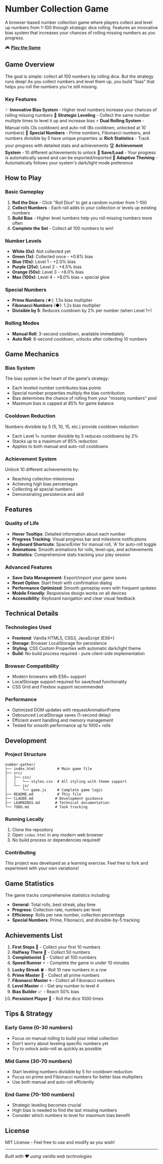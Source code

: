 # Number Collection Game

A browser-based number collection game where players collect and level up numbers from 1-100 through strategic dice rolling. Features an innovative bias system that increases your chances of rolling missing numbers as you progress.

🎮 **[Play the Game](https://byte55.github.io/number-gather/)**

## Game Overview

The goal is simple: collect all 100 numbers by rolling dice. But the strategy runs deep! As you collect numbers and level them up, you build "bias" that helps you roll the numbers you're still missing.

### Key Features

✨ **Innovative Bias System** - Higher level numbers increase your chances of rolling missing numbers
🎯 **Strategic Leveling** - Collect the same number multiple times to level it up and increase bias
⚡ **Dual Rolling System** - Manual rolls (3s cooldown) and auto-roll (8s cooldown, unlocked at 10 numbers)
🌟 **Special Numbers** - Prime numbers, Fibonacci numbers, and numbers divisible by 5 have unique properties
📊 **Rich Statistics** - Track your progress with detailed stats and achievements
🏆 **Achievement System** - 10 different achievements to unlock
💾 **Save/Load** - Your progress is automatically saved and can be exported/imported
🎨 **Adaptive Theming** - Automatically follows your system's dark/light mode preference

## How to Play

### Basic Gameplay
1. **Roll the Dice** - Click "Roll Dice" to get a random number from 1-100
2. **Collect Numbers** - Each roll adds to your collection or levels up existing numbers
3. **Build Bias** - Higher level numbers help you roll missing numbers more often
4. **Complete the Set** - Collect all 100 numbers to win!

### Number Levels
- **White (0x)**: Not collected yet
- **Green (1x)**: Collected once - +0.8% bias
- **Blue (10x)**: Level 1 - +2.0% bias  
- **Purple (25x)**: Level 2 - +4.5% bias
- **Orange (50x)**: Level 3 - +8.0% bias
- **Max (100x)**: Level 4 - +8.0% bias + special glow

### Special Numbers
- **Prime Numbers** (★): 1.5x bias multiplier
- **Fibonacci Numbers** (◆): 1.2x bias multiplier  
- **Divisible by 5**: Reduces cooldown by 2% per number (when Level 1+)

### Rolling Modes
- **Manual Roll**: 3-second cooldown, available immediately
- **Auto Roll**: 8-second cooldown, unlocks after collecting 10 numbers

## Game Mechanics

### Bias System
The bias system is the heart of the game's strategy:
- Each leveled number contributes bias points
- Special number properties multiply the bias contribution
- Bias determines the chance of rolling from your "missing numbers" pool
- Maximum bias is capped at 85% for game balance

### Cooldown Reduction
Numbers divisible by 5 (5, 10, 15, etc.) provide cooldown reduction:
- Each Level 1+ number divisible by 5 reduces cooldowns by 2%
- Stacks up to a maximum of 85% reduction
- Applies to both manual and auto-roll cooldowns

### Achievement System
Unlock 10 different achievements by:
- Reaching collection milestones
- Achieving high bias percentages
- Collecting all special numbers
- Demonstrating persistence and skill

## Features

### Quality of Life
- **Hover Tooltips**: Detailed information about each number
- **Progress Tracking**: Visual progress bar and milestone notifications  
- **Keyboard Shortcuts**: Space/Enter for manual roll, 'A' for auto-roll toggle
- **Animations**: Smooth animations for rolls, level-ups, and achievements
- **Statistics**: Comprehensive stats tracking your play session

### Advanced Features
- **Save Data Management**: Export/import your game saves
- **Reset Option**: Start fresh with confirmation dialog
- **Performance Optimized**: Smooth gameplay even with frequent updates
- **Mobile Friendly**: Responsive design works on all devices
- **Accessibility**: Keyboard navigation and clear visual feedback

## Technical Details

### Technologies Used
- **Frontend**: Vanilla HTML5, CSS3, JavaScript (ES6+)
- **Storage**: Browser LocalStorage for persistence
- **Styling**: CSS Custom Properties with automatic dark/light theme
- **Build**: No build process required - pure client-side implementation

### Browser Compatibility
- Modern browsers with ES6+ support
- LocalStorage support required for save/load functionality
- CSS Grid and Flexbox support recommended

### Performance
- Optimized DOM updates with requestAnimationFrame
- Debounced LocalStorage saves (1-second delay)
- Efficient event handling and memory management
- Tested for smooth performance up to 1000+ rolls

## Development

### Project Structure
```
number-gather/
├── index.html          # Main game file
├── src/
│   ├── css/
│   │   └── styles.css  # All styling with theme support
│   └── js/
│       └── game.js     # Complete game logic
├── README.md           # This file
├── CLAUDE.md          # Development guidance
├── LEARNINGS.md       # Technical documentation
└── TODO.md            # Task tracking
```

### Running Locally
1. Clone the repository
2. Open `index.html` in any modern web browser
3. No build process or dependencies required!

### Contributing
This project was developed as a learning exercise. Feel free to fork and experiment with your own variations!

## Game Statistics

The game tracks comprehensive statistics including:
- **General**: Total rolls, best streak, play time
- **Progress**: Collection rate, numbers per level
- **Efficiency**: Rolls per new number, collection percentage
- **Special Numbers**: Prime, Fibonacci, and divisible-by-5 tracking

## Achievements List

1. **First Steps** 🎯 - Collect your first 10 numbers
2. **Halfway There** 🌟 - Collect 50 numbers  
3. **Completionist** 👑 - Collect all 100 numbers
4. **Speed Runner** ⚡ - Complete the game in under 10 minutes
5. **Lucky Streak** 🍀 - Roll 10 new numbers in a row
6. **Prime Master** 🔢 - Collect all prime numbers
7. **Fibonacci Master** 🌀 - Collect all Fibonacci numbers
8. **Level Master** 🔥 - Get any number to level 4
9. **Bias Builder** 📈 - Reach 50% bias
10. **Persistent Player** 🎲 - Roll the dice 1000 times

## Tips & Strategy

### Early Game (0-30 numbers)
- Focus on manual rolling to build your initial collection
- Don't worry about leveling specific numbers yet
- Try to unlock auto-roll as quickly as possible

### Mid Game (30-70 numbers)  
- Start leveling numbers divisible by 5 for cooldown reduction
- Focus on prime and Fibonacci numbers for better bias multipliers
- Use both manual and auto-roll efficiently

### End Game (70-100 numbers)
- Strategic leveling becomes crucial
- High bias is needed to find the last missing numbers
- Consider which numbers to level for maximum bias benefit

## License

MIT License - Feel free to use and modify as you wish!

---

*Built with ❤️ using vanilla web technologies*